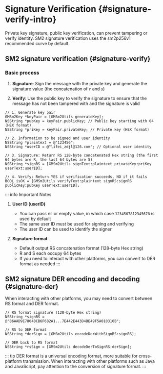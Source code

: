 # Signature Verification {#signature-verify-intro}

Private key signature, public key verification, can prevent tampering or verify identity. SM2 signature verification uses the sm2p256v1 recommended curve by default.

## SM2 signature verification {#signature-verify}

### Basic process

1. **Signature**: Sign the message with the private key and generate the signature value (the concatenation of `r` and `s`)

2. **Verify**: Use the public key to verify the signature to ensure that the message has not been tampered with and the signature is valid

```objc
// 1. Generate key pair
GMSm2Key *keyPair = [GMSm2Utils generateKey];
NSString *pubKey = keyPair.publicKey; // Public key starting with 04 (HEX format)
NSString *priKey = keyPair.privateKey; // Private key (HEX format)

// 2. Information to be signed and user identity
NSString *plaintext = @"123456";
NSString *userID = @"lifei_zdjl@126.com"; // Optional user identity

// 3. Signature: Return RS 128-byte concatenated Hex string (the first 64 bytes are R, the last 64 bytes are S)
NSString *signRS = [GMSm2Utils signText:plaintext privateKey:priKey userText:userID];

// 4. Verify: Return YES if verification succeeds, NO if it fails
BOOL isOK = [GMSm2Utils verifyText:plaintext signRS:signRS publicKey:pubKey userText:userID];
```

::: info Important Notes
1. **User ID (userID)**
   - You can pass nil or empty value, in which case `1234567812345678` is used by default
   - The same user ID must be used for signing and verifying
   - The user ID can be used to identify the signer

2. **Signature format**
   - Default output RS concatenation format (128-byte Hex string)
   - R and S each occupy 64 bytes
   - If you need to interact with other platforms, you can convert to DER format as needed
:::

## SM2 signature DER encoding and decoding {#signature-der}

When interacting with other platforms, you may need to convert between RS format and DER format.

```objc
// RS format signature (128-byte Hex string)
NSString *signRS = @"86AAD9E78048CB6F6B2A1...7E442E443D4BE49F5A010310B";

// RS to DER format
NSString *derSign = [GMSm2Utils encodeDerWithSignRS:signRS];

// DER back to RS format
NSString *rsSign = [GMSm2Utils decodeDerToSignRS:derSign];
```

::: tip
DER format is a universal encoding format, more suitable for cross-platform transmission. When interacting with other platforms such as Java and JavaScript, pay attention to the conversion of signature format.
:::